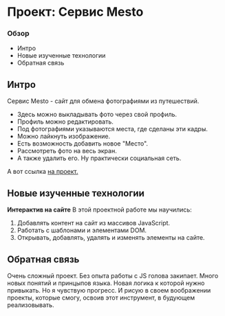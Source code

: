 # Проект: Сервис Mesto

### Обзор
* Интро
* Новые изученные технологии
* Обратная связь

## Интро

Сервис Mesto - сайт для обмена фотографиями из путешествий.
* Здесь можно выкладывать фото через свой профиль.
* Профиль можно редактировать.
* Под фотографиями указываются места, где сделаны эти кадры.
* Можно лайкнуть изображение.
* Есть возможность добавить новое "Место".
* Рассмотреть фото на весь экран.
* А также удалить его.
Ну практически социальная сеть.

А вот ссылка [на проект.](https://alexandernazar.github.io/mesto/)

## Новые изученные технологии

**Интерактив на сайте**
В этой проектной работе мы научились:
1. Добавлять контент на сайт из массивов JavaScript.
2. Работать с шаблонами и элементами DOM.
3. Открывать, добавлять, удалять и изменять элементы на сайте.
## Обратная связь

Очень сложный проект. Без опыта работы с JS голова закипает. Много новых понятий и принцыпов языка. Новая логика к которой нужно привыкать. Но я чувствую прогресс. И рисую в своем воображении проекты, которые смогу, освоив этот инструмент, в будующем реализовывать.

